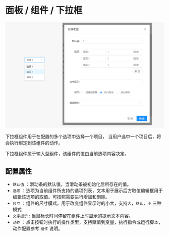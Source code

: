 # 面板 / 组件 / 下拉框

![Bittly 面板组件 下拉框预览与配置](res/2022071012433201.png)

下拉框组件用于在配置的多个选项中选择一个项目， 当用户选中一个项目后，将会执行绑定到该组件的动作。

下拉框组件属于输入型组件，该组件的值由当前选项内容决定。

## 配置属性

- `默认值` ：滑动条的默认值。当滑动条被初始化后所存在的值。
- `选项` ：选项为当前组件所支持的选项列表，文本用于展示后方取值编辑框用于编辑该选项的取值。可按照需要进行增加和删除。
- `尺寸` ：组件的尺寸模式，用于改变组件显示时的小大，支持`大`，`默认`，`小` 三种模式
- `文字提示` : 当鼠标长时间停留在组件上时显示的提示文本内容。
- `动作` ：点击按钮时执行的操作类型，支持赋值到变量，执行指令或运行脚本， 动作配置参考 `组件` 说明。